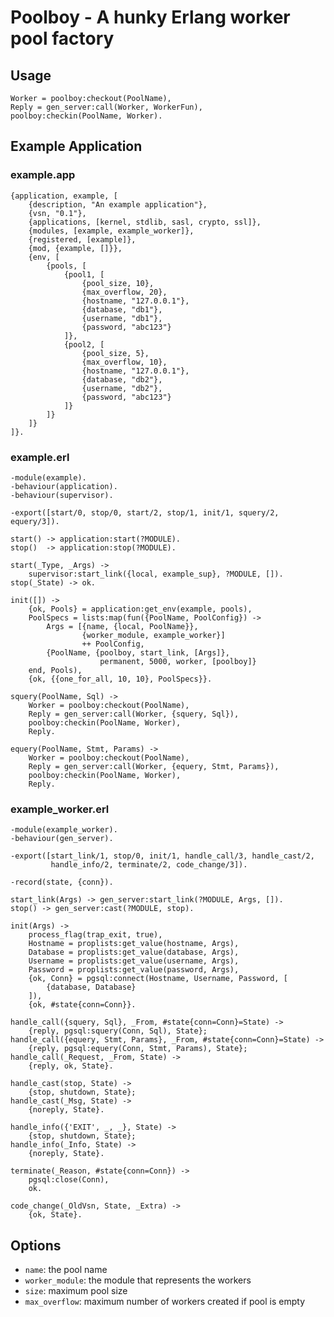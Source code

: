 Poolboy - A hunky Erlang worker pool factory
============================================

## Usage

    Worker = poolboy:checkout(PoolName),
    Reply = gen_server:call(Worker, WorkerFun),
    poolboy:checkin(PoolName, Worker).

## Example Application

### example.app

    {application, example, [
        {description, "An example application"},
        {vsn, "0.1"},
        {applications, [kernel, stdlib, sasl, crypto, ssl]},
        {modules, [example, example_worker]},
        {registered, [example]},
        {mod, {example, []}},
        {env, [
            {pools, [
                {pool1, [
                    {pool_size, 10},
                    {max_overflow, 20},
                    {hostname, "127.0.0.1"},
                    {database, "db1"},
                    {username, "db1"},
                    {password, "abc123"}
                ]},
                {pool2, [
                    {pool_size, 5},
                    {max_overflow, 10},
                    {hostname, "127.0.0.1"},
                    {database, "db2"},
                    {username, "db2"},
                    {password, "abc123"}
                ]}
            ]}
        ]}
    ]}.

### example.erl

    -module(example).
    -behaviour(application).
    -behaviour(supervisor).

    -export([start/0, stop/0, start/2, stop/1, init/1, squery/2, equery/3]).

    start() -> application:start(?MODULE).
    stop()  -> application:stop(?MODULE).

    start(_Type, _Args) ->
        supervisor:start_link({local, example_sup}, ?MODULE, []).
    stop(_State) -> ok.

    init([]) ->
        {ok, Pools} = application:get_env(example, pools),
        PoolSpecs = lists:map(fun({PoolName, PoolConfig}) ->
            Args = [{name, {local, PoolName}}, 
                    {worker_module, example_worker}]
                    ++ PoolConfig,
            {PoolName, {poolboy, start_link, [Args]},
                        permanent, 5000, worker, [poolboy]}
        end, Pools),
        {ok, {{one_for_all, 10, 10}, PoolSpecs}}.

    squery(PoolName, Sql) ->
        Worker = poolboy:checkout(PoolName),
        Reply = gen_server:call(Worker, {squery, Sql}),
        poolboy:checkin(PoolName, Worker),
        Reply.

    equery(PoolName, Stmt, Params) ->
        Worker = poolboy:checkout(PoolName),
        Reply = gen_server:call(Worker, {equery, Stmt, Params}),
        poolboy:checkin(PoolName, Worker),
        Reply.

### example_worker.erl

    -module(example_worker).
    -behaviour(gen_server).

    -export([start_link/1, stop/0, init/1, handle_call/3, handle_cast/2,
             handle_info/2, terminate/2, code_change/3]).

    -record(state, {conn}).

    start_link(Args) -> gen_server:start_link(?MODULE, Args, []).
    stop() -> gen_server:cast(?MODULE, stop).

    init(Args) ->
        process_flag(trap_exit, true),
        Hostname = proplists:get_value(hostname, Args),
        Database = proplists:get_value(database, Args),
        Username = proplists:get_value(username, Args),
        Password = proplists:get_value(password, Args),
        {ok, Conn} = pgsql:connect(Hostname, Username, Password, [
            {database, Database}
        ]),
        {ok, #state{conn=Conn}}.

    handle_call({squery, Sql}, _From, #state{conn=Conn}=State) ->
        {reply, pgsql:squery(Conn, Sql), State};
    handle_call({equery, Stmt, Params}, _From, #state{conn=Conn}=State) ->
        {reply, pgsql:equery(Conn, Stmt, Params), State};
    handle_call(_Request, _From, State) ->
        {reply, ok, State}.

    handle_cast(stop, State) ->
        {stop, shutdown, State};
    handle_cast(_Msg, State) ->
        {noreply, State}.

    handle_info({'EXIT', _, _}, State) ->
        {stop, shutdown, State};
    handle_info(_Info, State) ->
        {noreply, State}.

    terminate(_Reason, #state{conn=Conn}) ->
        pgsql:close(Conn),
        ok.

    code_change(_OldVsn, State, _Extra) ->
        {ok, State}.

## Options

- `name`: the pool name
- `worker_module`: the module that represents the workers
- `size`: maximum pool size
- `max_overflow`: maximum number of workers created if pool is empty
